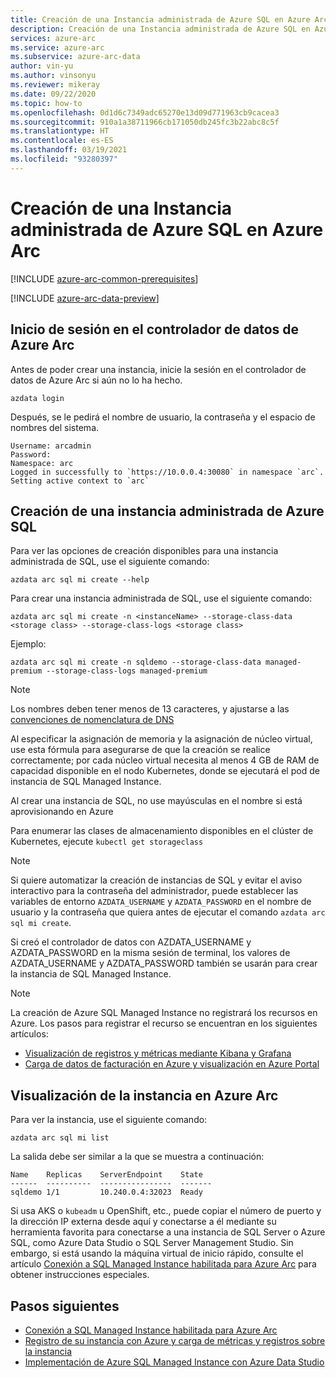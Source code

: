 ```yaml
---
title: Creación de una Instancia administrada de Azure SQL en Azure Arc
description: Creación de una Instancia administrada de Azure SQL en Azure Arc
services: azure-arc
ms.service: azure-arc
ms.subservice: azure-arc-data
author: vin-yu
ms.author: vinsonyu
ms.reviewer: mikeray
ms.date: 09/22/2020
ms.topic: how-to
ms.openlocfilehash: 0d1d6c7349adc65270e13d09d771963cb9cacea3
ms.sourcegitcommit: 910a1a38711966cb171050db245fc3b22abc8c5f
ms.translationtype: HT
ms.contentlocale: es-ES
ms.lasthandoff: 03/19/2021
ms.locfileid: "93280397"
---
```

# <a name="create-an-azure-sql-managed-instance-on-azure-arc"></a>Creación de una Instancia administrada de Azure SQL en Azure Arc

[!INCLUDE [azure-arc-common-prerequisites](../../../includes/azure-arc-common-prerequisites.md)]

[!INCLUDE [azure-arc-data-preview](../../../includes/azure-arc-data-preview.md)]

## <a name="login-to-the-azure-arc-data-controller"></a>Inicio de sesión en el controlador de datos de Azure Arc

Antes de poder crear una instancia, inicie la sesión en el controlador de datos de Azure Arc si aún no lo ha hecho.

```console
azdata login
```

Después, se le pedirá el nombre de usuario, la contraseña y el espacio de nombres del sistema.  

```console
Username: arcadmin
Password:
Namespace: arc
Logged in successfully to `https://10.0.0.4:30080` in namespace `arc`. Setting active context to `arc`
```

## <a name="create-an-azure-sql-managed-instance"></a>Creación de una instancia administrada de Azure SQL

Para ver las opciones de creación disponibles para una instancia administrada de SQL, use el siguiente comando:
```console
azdata arc sql mi create --help
```

Para crear una instancia administrada de SQL, use el siguiente comando:

```console
azdata arc sql mi create -n <instanceName> --storage-class-data <storage class> --storage-class-logs <storage class>
```

Ejemplo:

```console
azdata arc sql mi create -n sqldemo --storage-class-data managed-premium --storage-class-logs managed-premium
```
> [!NOTE]
>  Los nombres deben tener menos de 13 caracteres, y ajustarse a las [convenciones de nomenclatura de DNS](https://kubernetes.io/docs/concepts/overview/working-with-objects/names/#dns-label-names)
>
>  Al especificar la asignación de memoria y la asignación de núcleo virtual, use esta fórmula para asegurarse de que la creación se realice correctamente; por cada núcleo virtual necesita al menos 4 GB de RAM de capacidad disponible en el nodo Kubernetes, donde se ejecutará el pod de instancia de SQL Managed Instance.
>
>  Al crear una instancia de SQL, no use mayúsculas en el nombre si está aprovisionando en Azure
>
>  Para enumerar las clases de almacenamiento disponibles en el clúster de Kubernetes, ejecute `kubectl get storageclass` 


> [!NOTE]
> Si quiere automatizar la creación de instancias de SQL y evitar el aviso interactivo para la contraseña del administrador, puede establecer las variables de entorno `AZDATA_USERNAME` y `AZDATA_PASSWORD` en el nombre de usuario y la contraseña que quiera antes de ejecutar el comando `azdata arc sql mi create`.
> 
>  Si creó el controlador de datos con AZDATA_USERNAME y AZDATA_PASSWORD en la misma sesión de terminal, los valores de AZDATA_USERNAME y AZDATA_PASSWORD también se usarán para crear la instancia de SQL Managed Instance.

> [!NOTE]
> La creación de Azure SQL Managed Instance no registrará los recursos en Azure. Los pasos para registrar el recurso se encuentran en los siguientes artículos: 
> - [Visualización de registros y métricas mediante Kibana y Grafana](monitor-grafana-kibana.md)
> - [Carga de datos de facturación en Azure y visualización en Azure Portal](view-billing-data-in-azure.md) 


## <a name="view-instance-on-azure-arc"></a>Visualización de la instancia en Azure Arc

Para ver la instancia, use el siguiente comando:

```console
azdata arc sql mi list
```

La salida debe ser similar a la que se muestra a continuación:

```console
Name    Replicas    ServerEndpoint    State
------  ----------  ----------------  -------
sqldemo 1/1         10.240.0.4:32023  Ready
```

Si usa AKS o `kubeadm` u OpenShift, etc., puede copiar el número de puerto y la dirección IP externa desde aquí y conectarse a él mediante su herramienta favorita para conectarse a una instancia de SQL Server o Azure SQL, como Azure Data Studio o SQL Server Management Studio. Sin embargo, si está usando la máquina virtual de inicio rápido, consulte el artículo [Conexión a SQL Managed Instance habilitada para Azure Arc](connect-managed-instance.md) para obtener instrucciones especiales.


## <a name="next-steps"></a>Pasos siguientes
- [Conexión a SQL Managed Instance habilitada para Azure Arc](connect-managed-instance.md)
- [Registro de su instancia con Azure y carga de métricas y registros sobre la instancia](upload-metrics-and-logs-to-azure-monitor.md)
- [Implementación de Azure SQL Managed Instance con Azure Data Studio](create-sql-managed-instance-azure-data-studio.md)
